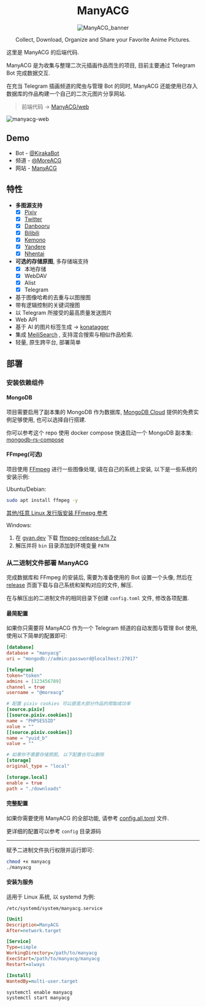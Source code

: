 <div align="center">
  
# ManyACG

![ManyACG_banner](https://github.com/user-attachments/assets/1d2d7835-18c1-4a50-9cb9-c14ae69659be)

Collect, Download, Organize and Share your Favorite Anime Pictures.

</div
  
---

这里是 ManyACG 的后端代码.

ManyACG 是为收集与整理二次元插画作品而生的项目, 目前主要通过 Telegram Bot 完成数据交互.

在充当 Telegram 插画频道的爬虫与管理 Bot 的同时, ManyACG 还能使用已存入数据库的作品构建一个自己的二次元图片分享网站.

> 前端代码 -> [ManyACG/web](https://github.com/ManyACG/web)

![manyacg-web](https://github.com/user-attachments/assets/670a6092-1406-4f51-ab2b-49a6d9be286f)

## Demo

- Bot - [@KirakaBot](https://t.me/kirakabot)
- 频道 - [@MoreACG](https://t.me/MoreACG)
- 网站 - [ManyACG](https://manyacg.top)

## 特性

- **多图源支持**
  - [x] [Pixiv](https://www.pixiv.net/)
  - [x] [Twitter](https://x.com/)
  - [x] [Danbooru](https://danbooru.donmai.us/)
  - [x] [Bilibili](https://www.bilibili.com/)
  - [x] [Kemono](https://www.kemono.cr/)
  - [x] [Yandere](https://yande.re/)
  - [x] [Nhentai](https://nhentai.net/)
- **可选的存储原图**, 多存储端支持
  - [x] 本地存储
  - [x] WebDAV
  - [x] Alist
  - [x] Telegram
- 基于图像哈希的去重与以图搜图
- 带有逻辑控制的关键词搜图
- 以 Telegram 所接受的最高质量发送图片
- Web API
- 基于 AI 的图片标签生成 -> [konatagger](https://github.com/krau/konatagger)
- 集成 [MeiliSearch](https://www.meilisearch.com/) , 支持混合搜索与相似作品检索.
- 轻量, 原生跨平台, 部署简单

## 部署

### 安装依赖组件

#### MongoDB

项目需要启用了副本集的 MongoDB 作为数据库, [MongoDB Cloud](https://www.mongodb.com/) 提供的免费实例足够使用, 也可以选择自行搭建.

你可以参考这个 repo 使用 docker compose 快速启动一个 MongoDB 副本集: [mongodb-rs-compose](https://github.com/krau/mongodb-rs-compose)

#### FFmpeg(可选)

项目使用 [FFmpeg](https://ffmpeg.org/) 进行一些图像处理, 请在自己的系统上安装, 以下是一些系统的安装示例:

Ubuntu/Debian:

```bash
sudo apt install ffmpeg -y
```

[其他/任意 Linux 发行版安装 FFmepg 参考](https://krau.top/posts/linux-install-ffmpeg)

Windows:

1. 在 [gyan.dev](https://www.gyan.dev/ffmpeg/builds/) 下载 [ffmpeg-release-full.7z](https://www.gyan.dev/ffmpeg/builds/ffmpeg-release-full.7z)
2. 解压并将 `bin` 目录添加到环境变量 `PATH`

### 从二进制文件部署 ManyACG

完成数据库和 FFmpeg 的安装后, 需要为准备使用的 Bot 设置一个头像, 然后在 [release](https://github.com/krau/ManyACG/releases) 页面下载与自己系统和架构对应的文件, 解压.

在与解压出的二进制文件的相同目录下创建 `config.toml` 文件, 修改各项配置.

#### 最简配置

如果你只需要将 ManyACG 作为一个 Telegram 频道的自动发图与管理 Bot 使用, 使用以下简单的配置即可:

```toml
[database]
database = "manyacg"
uri = "mongodb://admin:password@localhost:27017"

[telegram]
token="token"
admins = [123456789]
channel = true
username = "@moreacg"

# 配置 pixiv cookies 可以提高大部分作品的爬取成功率
[source.pixiv]
[[source.pixiv.cookies]]
name = "PHPSESSID"
value = ""
[[source.pixiv.cookies]]
name = "yuid_b"
value = ""

# 如果你不需要存储原图, 以下配置也可以删除
[storage]
original_type = "local"

[storage.local]
enable = true
path = "./downloads"
```

#### 完整配置

如果你需要使用 ManyACG 的全部功能, 请参考 [config.all.toml](https://github.com/krau/ManyACG/blob/main/config.all.toml) 文件.

更详细的配置可以参考 `config` 目录源码

---

赋予二进制文件执行权限并运行即可:

```bash
chmod +x manyacg
./manyacg
```

#### 安装为服务

适用于 Linux 系统, 以 systemd 为例:

`/etc/systemd/system/manyacg.service`

```ini
[Unit]
Description=ManyACG
After=network.target

[Service]
Type=simple
WorkingDirectory=/path/to/manyacg
ExecStart=/path/to/manyacg/manyacg
Restart=always

[Install]
WantedBy=multi-user.target
```

```bash
systemctl enable manyacg
systemctl start manyacg
```